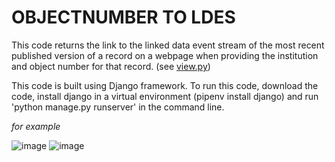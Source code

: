 # OBJECTNUMBER TO LDES

This code returns the link to the linked data event stream of the most recent published version of a record on a webpage when providing the institution and object number for that record. (see [view.py](https://github.com/floreverk/on_to_ldes/blob/master/link_to_ldes/views.py)) 

This code is built using Django framework. To run this code, download the code, install django in a virtual environment (pipenv install django) and run 'python manage.py runserver' in the command line.

*for example*

![image](https://user-images.githubusercontent.com/78723853/193773229-06a21025-7a4f-46d3-9cac-6b4b1bd21f16.png)
![image](https://user-images.githubusercontent.com/78723853/193773312-7b704b8f-282d-4c32-a9bf-e85553523576.png)

